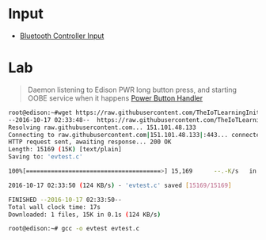 # Input

- [Bluetooth Controller Input](http://2ld.de/edidoom/)

# Lab

> Daemon listening to Edison PWR long button press, and starting OOBE service when it happens [Power Button Handler](http://git.yoctoproject.org/cgit/cgit.cgi/meta-intel-edison/tree/meta-intel-edison-bsp/recipes-support/pwr-button-handler)


```sh
root@edison:~#wget https://raw.githubusercontent.com/TheIoTLearningInitiative/EmbeddedLinux/master/tools/evtest.c
--2016-10-17 02:33:48--  https://raw.githubusercontent.com/TheIoTLearningInitiative/EmbeddedLinux/master/tools/evtest.c
Resolving raw.githubusercontent.com... 151.101.48.133
Connecting to raw.githubusercontent.com|151.101.48.133|:443... connected.
HTTP request sent, awaiting response... 200 OK
Length: 15169 (15K) [text/plain]
Saving to: 'evtest.c'

100%[======================================>] 15,169      --.-K/s   in 0.1s    

2016-10-17 02:33:50 (124 KB/s) - 'evtest.c' saved [15169/15169]

FINISHED --2016-10-17 02:33:50--
Total wall clock time: 17s
Downloaded: 1 files, 15K in 0.1s (124 KB/s)
```

```sh
root@edison:~# gcc -o evtest evtest.c 
```
